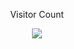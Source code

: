 <p align='center'>Visitor Count</p>
<p align='center'><img src="https://profile-counter.glitch.me/acmenlei/count.svg" /></p>

